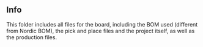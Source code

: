 ## Info
This folder includes all files for the board, including the BOM used (different from Nordic BOM), the pick and place files and the project itself, as well as the production files.
